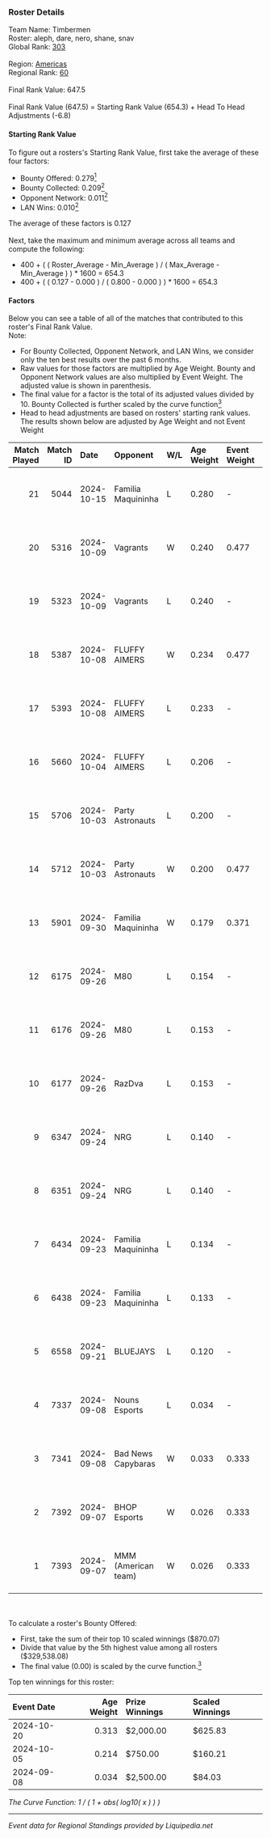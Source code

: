 ### Roster Details<br />
Team Name: Timbermen<br />
Roster: aleph, dare, nero, shane, snav<br />
Global Rank: [303](../standings_global.md)<br />
<br />
Region: [Americas]( ../standings_americas.md)<br />
Regional Rank: [60]( ../standings_americas.md)<br />
<br />
Final Rank Value:  647.5<br />
<br />
Final Rank Value (647.5) = Starting Rank Value (654.3) + Head To Head Adjustments (-6.8)<br />

#### Starting Rank Value<br />
To figure out a rosters's Starting Rank Value, first take the average of these four factors:<br />
- Bounty Offered: 0.279[<sup>1</sup>](#table2)
- Bounty Collected: 0.209[<sup>2</sup>](#table1)
- Opponent Network: 0.011[<sup>2</sup>](#table1)
- LAN Wins: 0.010[<sup>2</sup>](#table1)

The average of these factors is 0.127<br />
<br />
Next, take the maximum and minimum average across all teams and compute the following:<br />
- 400 + ( ( Roster_Average - Min_Average ) / ( Max_Average - Min_Average ) ) * 1600 = 654.3
- 400 + ( ( 0.127 - 0.000 ) / ( 0.800 - 0.000 ) ) * 1600 = 654.3


#### Factors<br />
Below you can see a table of all of the matches that contributed to this roster's Final Rank Value.<br />
Note:<br />

- For Bounty Collected, Opponent Network, and LAN Wins, we consider only the ten best results over the past 6 months.
- Raw values for those factors are multiplied by Age Weight. Bounty and Opponent Network values are also multiplied by Event Weight. The adjusted value is shown in parenthesis.
- The final value for a factor is the total of its adjusted values divided by 10. Bounty Collected is further scaled by the curve function[<sup>3</sup>](#curveFunction)
- Head to head adjustments are based on rosters' starting rank values. The results shown below are adjusted by Age Weight and not Event Weight
<span id="table1"></span><br />


| Match Played | Match ID | Date       | Opponent            | W/L | Age Weight | Event Weight | Bounty Collected | Opponent Network | LAN Wins  | H2H Adj. | Roster                           |
| -: | -: | :- | :- | :- | :- | :- | :- | :- | :- | -: | :- |
|           21 |     5044 | 2024-10-15 | Familia Maquininha  | L   | 0.280      | -            | -                | -                | -         |    -4.00 | aleph, dare, nero, shane, snav   |
|           20 |     5316 | 2024-10-09 | Vagrants            | W   | 0.240      | 0.477        | 0.001 (0.000)    | 0.276 (0.032)    | 0 (0.000) |     3.92 | aleph, dare, nero, shane, snav   |
|           19 |     5323 | 2024-10-09 | Vagrants            | L   | 0.240      | -            | -                | -                | -         |    -3.71 | aleph, dare, nero, shane, snav   |
|           18 |     5387 | 2024-10-08 | FLUFFY AIMERS       | W   | 0.234      | 0.477        | 0.005 (0.001)    | 0.213 (0.024)    | 0 (0.000) |     5.38 | aleph, dare, nero, shane, snav   |
|           17 |     5393 | 2024-10-08 | FLUFFY AIMERS       | L   | 0.233      | -            | -                | -                | -         |    -2.00 | aleph, dare, nero, shane, snav   |
|           16 |     5660 | 2024-10-04 | FLUFFY AIMERS       | L   | 0.206      | -            | -                | -                | -         |    -1.85 | aleph, dare, Fr3nk1e, nero, snav |
|           15 |     5706 | 2024-10-03 | Party Astronauts    | L   | 0.200      | -            | -                | -                | -         |    -2.08 | aleph, dare, nero, shane, snav   |
|           14 |     5712 | 2024-10-03 | Party Astronauts    | W   | 0.200      | 0.477        | 0.008 (0.001)    | 0.382 (0.036)    | 0 (0.000) |     4.28 | aleph, dare, nero, shane, snav   |
|           13 |     5901 | 2024-09-30 | Familia Maquininha  | W   | 0.179      | 0.371        | 0.003 (0.000)    | 0.202 (0.013)    | 0 (0.000) |     3.13 | aleph, dare, nero, shane, snav   |
|           12 |     6175 | 2024-09-26 | M80                 | L   | 0.154      | -            | -                | -                | -         |    -0.86 | aleph, dare, nero, shane, snav   |
|           11 |     6176 | 2024-09-26 | M80                 | L   | 0.153      | -            | -                | -                | -         |    -0.86 | aleph, dare, nero, shane, snav   |
|           10 |     6177 | 2024-09-26 | RazDva              | L   | 0.153      | -            | -                | -                | -         |    -3.48 | aleph, dare, nero, shane, snav   |
|            9 |     6347 | 2024-09-24 | NRG                 | L   | 0.140      | -            | -                | -                | -         |    -0.49 | aleph, dare, nero, shane, snav   |
|            8 |     6351 | 2024-09-24 | NRG                 | L   | 0.140      | -            | -                | -                | -         |    -0.49 | aleph, dare, nero, shane, snav   |
|            7 |     6434 | 2024-09-23 | Familia Maquininha  | L   | 0.134      | -            | -                | -                | -         |    -1.95 | aleph, dare, nero, shane, snav   |
|            6 |     6438 | 2024-09-23 | Familia Maquininha  | L   | 0.133      | -            | -                | -                | -         |    -1.97 | aleph, dare, nero, shane, snav   |
|            5 |     6558 | 2024-09-21 | BLUEJAYS            | L   | 0.120      | -            | -                | -                | -         |    -0.19 | dare, dea, intra, shane, snav    |
|            4 |     7337 | 2024-09-08 | Nouns Esports       | L   | 0.034      | -            | -                | -                | -         |    -0.43 | dare, dea, Peeping, shane, snav  |
|            3 |     7341 | 2024-09-08 | Bad News Capybaras  | W   | 0.033      | 0.333        | 0.000 (0.000)    | 0.113 (0.001)    | 1 (0.033) |     0.53 | dare, dea, Peeping, shane, snav  |
|            2 |     7392 | 2024-09-07 | BHOP Esports        | W   | 0.026      | 0.333        | 0.000 (0.000)    | 0.001 (0.000)    | 1 (0.026) |     0.16 | dare, dea, Peeping, shane, snav  |
|            1 |     7393 | 2024-09-07 | MMM (American team) | W   | 0.026      | 0.333        | 0.000 (0.000)    | 0.000 (0.000)    | 1 (0.026) |     0.16 | dare, dea, Peeping, shane, snav  |

<br />
<span id="table2"></span><br />
To calculate a roster's Bounty Offered:<br />

- First, take the sum of their top 10 scaled winnings ($870.07)
- Divide that value by the 5th highest value among all rosters ($329,538.08)
- The final value (0.00) is scaled by the curve function.[<sup>3</sup>](#curveFunction)

Top ten winnings for this roster:<br />

| Event Date | Age Weight | Prize Winnings | Scaled Winnings |
| :- | -: | :- | :- |
| 2024-10-20 |      0.313 | $2,000.00      | $625.83         |
| 2024-10-05 |      0.214 | $750.00        | $160.21         |
| 2024-09-08 |      0.034 | $2,500.00      | $84.03          |


<span id="curveFunction"></span>_The Curve Function: 1 / ( 1 + abs( log10( x ) ) )_<br />

---
_Event data for Regional Standings provided by Liquipedia.net_<br />
